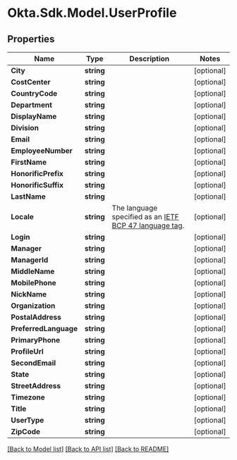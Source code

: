 # Okta.Sdk.Model.UserProfile

## Properties

Name | Type | Description | Notes
------------ | ------------- | ------------- | -------------
**City** | **string** |  | [optional] 
**CostCenter** | **string** |  | [optional] 
**CountryCode** | **string** |  | [optional] 
**Department** | **string** |  | [optional] 
**DisplayName** | **string** |  | [optional] 
**Division** | **string** |  | [optional] 
**Email** | **string** |  | [optional] 
**EmployeeNumber** | **string** |  | [optional] 
**FirstName** | **string** |  | [optional] 
**HonorificPrefix** | **string** |  | [optional] 
**HonorificSuffix** | **string** |  | [optional] 
**LastName** | **string** |  | [optional] 
**Locale** | **string** | The language specified as an [IETF BCP 47 language tag](https://datatracker.ietf.org/doc/html/rfc5646). | [optional] 
**Login** | **string** |  | [optional] 
**Manager** | **string** |  | [optional] 
**ManagerId** | **string** |  | [optional] 
**MiddleName** | **string** |  | [optional] 
**MobilePhone** | **string** |  | [optional] 
**NickName** | **string** |  | [optional] 
**Organization** | **string** |  | [optional] 
**PostalAddress** | **string** |  | [optional] 
**PreferredLanguage** | **string** |  | [optional] 
**PrimaryPhone** | **string** |  | [optional] 
**ProfileUrl** | **string** |  | [optional] 
**SecondEmail** | **string** |  | [optional] 
**State** | **string** |  | [optional] 
**StreetAddress** | **string** |  | [optional] 
**Timezone** | **string** |  | [optional] 
**Title** | **string** |  | [optional] 
**UserType** | **string** |  | [optional] 
**ZipCode** | **string** |  | [optional] 

[[Back to Model list]](../README.md#documentation-for-models) [[Back to API list]](../README.md#documentation-for-api-endpoints) [[Back to README]](../README.md)

